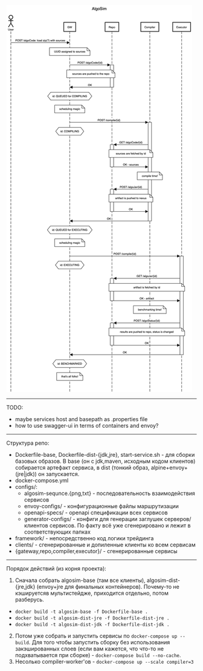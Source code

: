 ![sequence-diagram](configs/algosim-sequence.png "Взаимодействие сервисов")
***
TODO:
- maybe services host and basepath as .properties file
- how to use swagger-ui in terms of containers and envoy?
***
Структура репо:
- Dockerfile-base, Dockerfile-dist-{jdk,jre}, start-service.sh - для сборки базовых образов. В base (он с jdk,maven, исходным кодом клиентов) собирается артефакт сервиса, в dist (тонкий образ, alpine+envoy+(jre|jdk)) он запускается.
- docker-compose.yml
- configs/:
  - algosim-sequnce.{png,txt} - последовательность взаимодействия сервисов 
  - envoy-configs/ - конфигурационные файлы маршрутизации
  - openapi-specs/ - openapi спецификации всех сервисов
  - generator-configs/ - конфиги для генерации заглушек серверов/клиентов сервисов. По факту всё уже сгенерировано и лежит в соответствующих папках
- framework/ - непосредственно код логики трейдинга
- clients/ - сгенерированные  и допиленные клиенты ко всем сервисам
- {gateway,repo,compiler,executor}/ - сгенерированные сервисы
***
Порядок действий (из корня проекта):
1. Сначала собрать algosim-base (там все клиенты), algosim-dist-{jre,jdk} (envoy+jre для финальных контейнеров). Почему-то не кэшируетсяв мультистейдже, приходится отдельно, потом разберусь. 
  - `docker build -t algosim-base -f Dockerfile-base .`
  - `docker build -t algosim-dist-jre -f Dockerfile-dist-jre .`
  - `docker build -t algosim-dist-jdk -f Dockerfile-dist-jdk .`
2. Потом уже собрать  и запустить сервисы по `docker-compose up --build`. Для того чтобы запустить сборку без использования закэшированных слоев (если вам кажется, что что-то не подхватывается при сборке) - `docker-compose build --no-cache`.
3. Несолько compiler-worker'ов - `docker-compose up --scale compiler=3`
